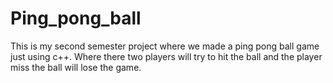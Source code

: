 # Ping_pong_ball
This is my second semester project where we made a ping pong ball game just using c++. Where there two players will try to hit the ball and the player miss the ball will lose the game.
 
